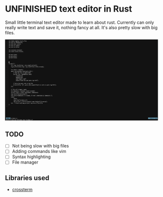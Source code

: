 # UNFINISHED text editor in Rust

Small little terminal text editor made to learn about rust. Currently can only really write text and save it, nothing fancy at all.
It's also pretty slow with big files.

![Sample Image](images/ex.png)

## TODO
   - [ ] Not being slow with big files
   - [ ] Adding commands like vim 
   - [ ] Syntax highlighting
   - [ ] File manager

## Libraries used
 - [crossterm](https://crates.io/crates/crossterm)
